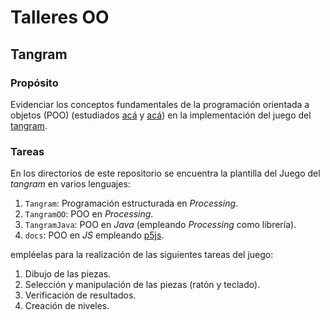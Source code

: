 # Talleres OO

## Tangram

### Propósito

Evidenciar los conceptos fundamentales de la programación orientada a objetos (POO) (estudiados [acá](http://objetos.github.io/objects) y [acá](http://objetos.github.io/polymorphism)) en la implementación del juego del [tangram](https://en.wikipedia.org/wiki/Tangram).

### Tareas

En los directorios de este repositorio se encuentra la plantilla del Juego del *tangram* en varios lenguajes:

1. `Tangram`: Programación estructurada en _Processing_.
2. `TangramOO`: POO en _Processing_.
3. `TangramJava`: POO en _Java_ (empleando _Processing_ como librería).
4. `docs`: POO en _JS_ empleando [p5js](https://p5js.org/).

empléelas para la realización de las siguientes tareas del juego:

1. Dibujo de las piezas.
2. Selección y manipulación de las piezas (ratón y teclado).
3. Verificación de resultados.
4. Creación de niveles.
